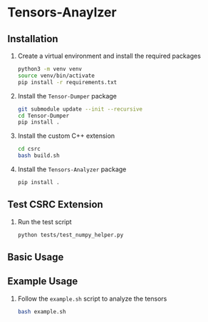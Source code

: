 # Tensors-Anaylzer

## Installation

1. Create a virtual environment and install the required packages
    ```bash
    python3 -m venv venv
    source venv/bin/activate
    pip install -r requirements.txt
    ```

2. Install the `Tensor-Dumper` package
    ```bash
    git submodule update --init --recursive
    cd Tensor-Dumper
    pip install .
    ```

3. Install the custom C++ extension
    ```bash
    cd csrc
    bash build.sh
    ```

4. Install the `Tensors-Analyzer` package
    ```bash
    pip install .
    ```

## Test CSRC Extension

1. Run the test script
    ```bash
    python tests/test_numpy_helper.py
    ```

## Basic Usage

## Example Usage

1. Follow the `example.sh` script to analyze the tensors
    ```bash
    bash example.sh
    ```

